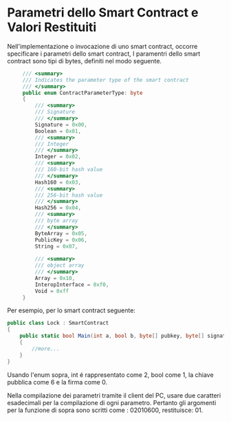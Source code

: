# Parametri dello Smart Contract e Valori Restituiti

Nell'implementazione o invocazione di uno smart contract, occorre specificare i parametri dello smart contract, I paramentri dello smart contract sono tipi di bytes, definiti nel modo seguente.

```c#
     /// <summary>
     /// Indicates the parameter type of the smart contract
     /// </summary>
     public enum ContractParameterType: byte
     {
         /// <summary>
         /// Signature
         /// </summary>
         Signature = 0x00,
         Boolean = 0x01,
         /// <summary>
         /// Integer
         /// </summary>
         Integer = 0x02,
         /// <summary>
         /// 160-bit hash value
         /// </summary>
         Hash160 = 0x03,
         /// <summary>
         /// 256-bit hash value
         /// </summary>
         Hash256 = 0x04,
         /// <summary>
         /// byte array
         /// </summary>
         ByteArray = 0x05,
         PublicKey = 0x06,
         String = 0x07,
         
         /// <summary>
         /// object array
         /// </summary>
         Array = 0x10,
         InteropInterface = 0xf0,   
         Void = 0xff
     }
```
Per esempio, per lo smart contract seguente:

```c#
public class Lock : SmartContract
{
    public static bool Main(int a, bool b, byte[] pubkey, byte[] signature)
    {
        //more...
    }
}
```
Usando l'enum sopra, int é rappresentato come 2, bool come 1, la chiave pubblica come 6 e la firma come 0.

Nella compilazione dei parametri tramite il client del PC, usare due caratteri esadecimali per la compilazione di ogni parametro. Pertanto gli argomenti per la funzione di sopra sono scritti come : 02010600, restituisce: 01.

